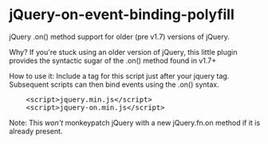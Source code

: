 jQuery-on-event-binding-polyfill
=================================

jQuery .on() method support for older (pre v1.7) versions of jQuery.

Why? If you're stuck using an older version of jQuery, this little plugin provides the syntactic sugar of the .on() method found in v1.7+

How to use it: Include a tag for this script just after your jquery tag.
Subsequent scripts can then bind events using the .on() syntax.

<pre>
    &lt;script&gt;jquery.min.js&lt;/script&gt;
    &lt;script&gt;jquery-on.min.js&lt;/script&gt;
</pre>

Note: This *won't* monkeypatch jQuery with a new jQuery.fn.on method if it is already present.
